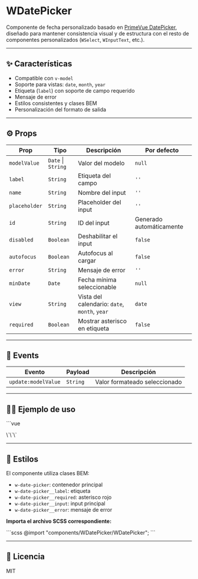 # WDatePicker

Componente de fecha personalizado basado en [PrimeVue DatePicker](https://www.primefaces.org/primevue/datepicker/), diseñado para mantener consistencia visual y de estructura con el resto de componentes personalizados (`WSelect`, `WInputText`, etc.).

---

## ✨ Características

- Compatible con `v-model`
- Soporte para vistas: `date`, `month`, `year`
- Etiqueta (`label`) con soporte de campo requerido
- Mensaje de error
- Estilos consistentes y clases BEM
- Personalización del formato de salida

---

## ⚙️ Props

| Prop         | Tipo            | Descripción                                   | Por defecto |
|---------------|-----------------|-----------------------------------------------|-------------|
| `modelValue` | `Date` \| `String` | Valor del modelo                            | `null`      |
| `label`      | `String`        | Etiqueta del campo                           | `''`        |
| `name`       | `String`        | Nombre del input                             | `''`        |
| `placeholder`| `String`        | Placeholder del input                        | `''`        |
| `id`         | `String`        | ID del input                                 | Generado automáticamente |
| `disabled`   | `Boolean`       | Deshabilitar el input                        | `false`     |
| `autofocus`  | `Boolean`       | Autofocus al cargar                          | `false`     |
| `error`      | `String`        | Mensaje de error                             | `''`        |
| `minDate`    | `Date`          | Fecha mínima seleccionable                   | `null`      |
| `view`       | `String`        | Vista del calendario: `date`, `month`, `year` | `date`    |
| `required`   | `Boolean`       | Mostrar asterisco en etiqueta               | `false`     |

---

## 💬 Events

| Evento              | Payload       | Descripción                        |
|---------------------|---------------|------------------------------------|
| `update:modelValue` | `String`      | Valor formateado seleccionado     |

---

## 🧑‍💻 Ejemplo de uso

\`\`\`vue
<script setup>
import WDatePicker from '@/components/WDatePicker/WDatePicker.vue'
import { ref } from 'vue'

const selectedDate = ref('')
</script>

<template>
  <WDatePicker
    v-model="selectedDate"
    label="Fecha de nacimiento"
    placeholder="Selecciona una fecha"
    required
    error="Campo obligatorio"
    view="date"
  />
</template>
\`\`\`

---

## 🎨 Estilos

El componente utiliza clases BEM:

- `w-date-picker`: contenedor principal
- `w-date-picker__label`: etiqueta
- `w-date-picker__required`: asterisco rojo
- `w-date-picker__input`: input principal
- `w-date-picker__error`: mensaje de error

**Importa el archivo SCSS correspondiente:**

\`\`\`scss
@import "components/WDatePicker/WDatePicker";
\`\`\`

---

## 📄 Licencia

MIT
